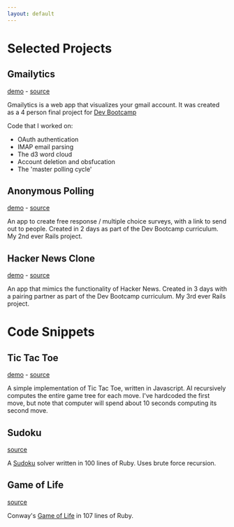 ```yaml
---
layout: default
---
```


Selected Projects
=================

Gmailytics
----------
[demo](http://www.gmailytics.com) - [source](https://github.com/bcamarda/gmailytics)

Gmailytics is a web app that visualizes your gmail account. It was created as a 4 person final project for [Dev Bootcamp](http://www.devbootcamp.com)

Code that I worked on:
* OAuth authentication
* IMAP email parsing
* The d3 word cloud
* Account deletion and obsfucation
* The 'master polling cycle'

Anonymous Polling
-----------------
[demo](http://anon-polling.herokuapp.com) - [source](https://github.com/perspectivezoom/pollster)

An app to create free response / multiple choice surveys, with a link to send out to people. Created in 2 days as part of the Dev Bootcamp curriculum. My 2nd ever Rails project.

Hacker News Clone
-----------------
[demo](http://hn-clone.herokuapp.com/) - [source](https://github.com/dkan/hn_clone/)

An app that mimics the functionality of Hacker News. Created in 3 days with a pairing partner as part of the Dev Bootcamp curriculum. My 3rd ever Rails project.

Code Snippets
=============

Tic Tac Toe
------------

[demo](http://perspectivezoom.github.com/tictactoe) - [source](https://github.com/perspectivezoom/tictactoe)

A simple implementation of Tic Tac Toe, written in Javascript. AI recursively computes the entire game tree for each move. I've hardcoded the first move, but note that computer will spend about 10 seconds computing its second move.

Sudoku
------
[source](https://gist.github.com/2992997)

A [Sudoku](http://en.wikipedia.org/wiki/Sudoku) solver written in 100 lines of Ruby. Uses brute force recursion.

Game of Life
------------
[source](https://gist.github.com/3142930)

Conway's [Game of Life](http://en.wikipedia.org/wiki/Conway%27s_Game_of_Life) in 107 lines of Ruby.